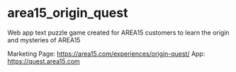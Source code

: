 # area15_origin_quest
Web app text puzzle game created for AREA15 customers to learn the origin and mysteries of AREA15

Marketing Page: https://area15.com/experiences/origin-quest/
App: https://quest.area15.com
